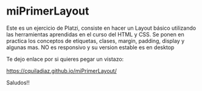 # miPrimerLayout

Este es un ejercicio de Platzi, consiste en hacer un Layout básico utilizando las herramientas aprendidas en el curso del HTML y CSS. Se ponen en practica los conceptos de etiquetas, clases, margin, padding, display y algunas mas. NO es responsivo y su version estable es en desktop

Te dejo enlace por si quieres pegar un vistazo:

https://cquiladiaz.github.io/miPrimerLayout/

Saludos!!
